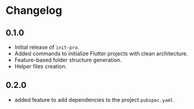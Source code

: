 # Changelog

## 0.1.0
- Initial release of `init-pro`.
- Added commands to initialize Flutter projects with clean architecture.
- Feature-based folder structure generation.
- Helper files creation.

## 0.2.0
- added feature to add dependencies to the project `pubspec.yaml`.

